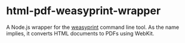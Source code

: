 # html-pdf-weasyprint-wrapper
A Node.js wrapper for the [weasyprint](http://weasyprint.org/) command line tool.  As the name implies, it converts HTML documents to PDFs using WebKit.

